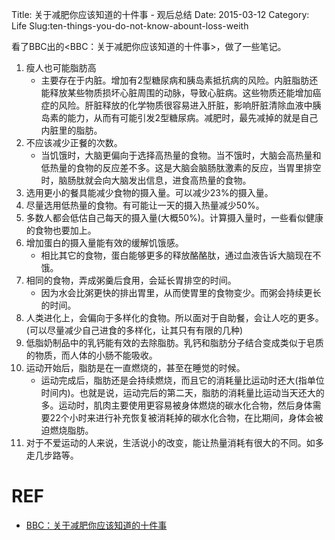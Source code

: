 Title: 关于减肥你应该知道的十件事 - 观后总结
Date: 2015-03-12
Category: Life
Slug:ten-things-you-do-not-know-abount-loss-weith


看了BBC出的<BBC：关于减肥你应该知道的十件事>，做了一些笔记。

1. 瘦人也可能脂肪高
    * 主要存在于内脏。增加有2型糖尿病和胰岛素抵抗病的风险。内脏脂肪还能释放某些物质损坏心脏周围的动脉，导致心脏病。这些物质还能增加癌症的风险。肝脏释放的化学物质很容易进入肝脏，影响肝脏清除血液中胰岛素的能力，从而有可能引发2型糖尿病。减肥时，最先减掉的就是自己内脏里的脂肪。
1. 不应该减少正餐的次数。
    * 当饥饿时，大脑更偏向于选择高热量的食物。当不饿时，大脑会高热量和低热量的食物的反应差不多。这是大脑会脑肠肽激素的反应，当胃里排空时，脑肠肽就会向大脑发出信息，进食高热量的食物。
1. 选用更小的餐具能减少食物的摄入量。可以减少23%的摄入量。
1. 尽量选用低热量的食物。有可能让一天的摄入热量减少50%。
1. 多数人都会低估自己每天的摄入量(大概50%)。计算摄入量时，一些看似健康的食物也要加上。
1. 增加蛋白的摄入量能有效的缓解饥饿感。
    * 相比其它的食物，蛋白能够更多的释放酪酪肽，通过血液告诉大脑现在不饿。
1. 相同的食物，弄成粥羹后食用，会延长胃排空的时间。
    * 因为水会比粥更快的排出胃里，从而使胃里的食物变少。而粥会持续更长的时间。
1. 人类进化上，会偏向于多样化的食物。所以面对于自助餐，会让人吃的更多。(可以尽量减少自己进食的多样化，让其只有有限的几种)
1. 低脂奶制品中的乳钙能有效的去除脂肪。乳钙和脂肪分子结合变成类似于皂质的物质，而人体的小肠不能吸收。
1. 运动开始后，脂肪是在一直燃烧的，甚至在睡觉的时候。
    * 运动完成后，脂肪还是会持续燃烧，而且它的消耗量比运动时还大(指单位时间内)。也就是说，运动完后的第二天，脂肪的消耗量比运动当天还大的多。运动时，肌肉主要使用更容易被身体燃烧的碳水化合物，然后身体需要22个小时来进行补充恢复被消耗掉的碳水化合物，在比期间，身体会被迫燃烧脂肪。
1. 对于不爱运动的人来说，生活说小的改变，能让热量消耗有很大的不同。如多走几步路等。

# REF

* [BBC：关于减肥你应该知道的十件事](http://open.163.com/movie/2013/5/E/1/M8TBLASMF_M8TBLJSE1.html)
